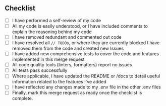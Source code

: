 ## Checklist

- [ ] I have performed a self-review of my code
- [ ] All my code is easily understood, or I have included comments to explain the reasoning behind my code
- [ ] I have removed redundant and commented out code
- [ ] I have resolved all `// TODOs`, or where they are currently blocked I have removed them from the code and created new Issues
- [ ] I have added new comprehensive tests to cover the code and features implemented in this merge request
- [ ] All code quality tools (linters, formatters) report no issues
- [ ] All tests pass successfully
- [ ] Where applicable, I have updated the README or /docs to detail useful information related to the features I've added
- [ ] I have reflected any changes made to my .env file in the other .env files
- [ ] Finally, mark this merge request as ready once the checklist is complete.

